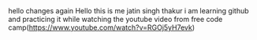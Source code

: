 
##  

hello changes  again
 Hello this is me jatin singh thakur i am learning github and practicing it while watching the youtube video from free code camp(https://www.youtube.com/watch?v=RGOj5yH7evk)
